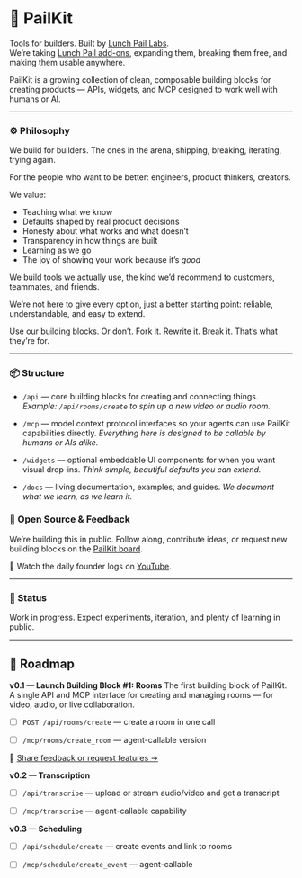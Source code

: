# 🧰 PailKit

Tools for builders. Built by [Lunch Pail Labs](https://www.lunchpaillabs.com).  
We’re taking [Lunch Pail add-ons](https://addons.lunchpaillabs.com), expanding them, breaking them free, and making them usable anywhere.

PailKit is a growing collection of clean, composable building blocks for creating products —  APIs, widgets, and MCP designed to work well with humans or AI.


---

### ⚙️ Philosophy

We build for builders. The ones in the arena, shipping, breaking, iterating, trying again.

For the people who want to be better: engineers, product thinkers, creators.

We value:

* Teaching what we know 
* Defaults shaped by real product decisions
* Honesty about what works and what doesn’t
* Transparency in how things are built
* Learning as we go
* The joy of showing your work because it’s *good*


We build tools we actually use, the kind we’d recommend to customers, teammates, and friends.

We’re not here to give every option, just a better starting point: reliable, understandable, and easy to extend.

Use our building blocks. Or don’t. Fork it. Rewrite it. Break it. That’s what they’re for.

---

### 📦 Structure

* `/api` — core building blocks for creating and connecting things.
  *Example: `/api/rooms/create` to spin up a new video or audio room.*

* `/mcp` — model context protocol interfaces so your agents can use PailKit capabilities directly.
  *Everything here is designed to be callable by humans or AIs alike.*

* `/widgets` — optional embeddable UI components for when you want visual drop-ins.
  *Think simple, beautiful defaults you can extend.*

* `/docs` — living documentation, examples, and guides.
  *We document what we learn, as we learn it.*


### 🧩 Open Source & Feedback

We’re building this in public.
Follow along, contribute ideas, or request new building blocks on the [PailKit board](https://lunchpaillabs.canny.io/feature-requests?selectedCategory=pailkit).


🎥 Watch the daily founder logs on [YouTube](https://youtube.com/playlist?list=PLtYkNv-KJw4bjT1bErr4RzEoyOYdOsRZX&si=zLYM-xUE-Tlw6ePG).

---

### 🚧 Status

Work in progress. Expect experiments, iteration, and plenty of learning in public.

---

## 🚀 Roadmap

**v0.1 — Launch Building Block #1: Rooms**
The first building block of PailKit.
A single API and MCP interface for creating and managing rooms — for video, audio, or live collaboration.

* [ ] `POST /api/rooms/create` — create a room in one call
* [ ] `/mcp/rooms/create_room` — agent-callable version


🔗 [Share feedback or request features →](https://lunchpaillabs.canny.io/feature-requests?selectedCategory=pailkit)


**v0.2 — Transcription**

* [ ] `/api/transcribe` — upload or stream audio/video and get a transcript
* [ ] `/mcp/transcribe` — agent-callable capability



**v0.3 — Scheduling**

* [ ] `/api/schedule/create` — create events and link to rooms
* [ ] `/mcp/schedule/create_event` — agent-callable

